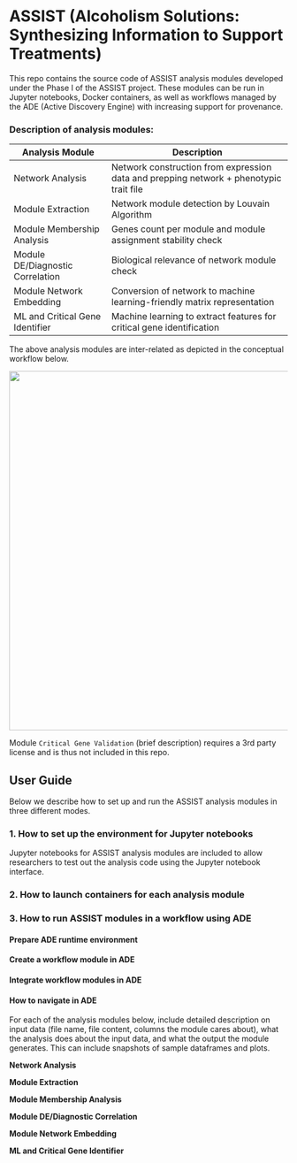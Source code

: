 # ASSIST (Alcoholism Solutions: Synthesizing Information to Support Treatments)

This repo contains the source code of ASSIST analysis modules developed under the Phase I of the ASSIST project. These modules can be run in Jupyter notebooks, Docker containers, as well as workflows managed by the ADE (Active Discovery Engine) with increasing support for provenance.

### Description of analysis modules:
| Analysis Module | Description |
|-------|-------------|
| Network Analysis | Network construction from expression data and prepping network + phenotypic trait file |
| Module Extraction | Network module detection by Louvain Algorithm |
| Module Membership Analysis | Genes count per module and module assignment stability check |
| Module DE/Diagnostic Correlation | Biological relevance of network module check |
| Module Network Embedding | Conversion of network to machine learning-friendly matrix representation |
| ML and Critical Gene Identifier | Machine learning to extract features for critical gene identification |

The above analysis modules are inter-related as depicted in the conceptual workflow below.
<p align="center">
  <img src="https://user-images.githubusercontent.com/12038408/117026434-ca74fa80-acc9-11eb-937c-ffaa7547ff34.png" width="700" height="650">
</p>

Module ```Critical Gene Validation``` (brief description) requires a 3rd party license and is thus not included in this repo.

## User Guide
Below we describe how to set up and run the ASSIST analysis modules in three different modes.

### 1. How to set up the environment for Jupyter notebooks
Jupyter notebooks for ASSIST analysis modules are included to allow researchers to test out the analysis code using the Jupyter notebook interface.

### 2. How to launch containers for each analysis module

### 3. How to run ASSIST modules in a workflow using ADE

#### Prepare ADE runtime environment

#### Create a workflow module in ADE

#### Integrate workflow modules in ADE

#### How to navigate in ADE


For each of the analysis modules below, include detailed description on input data (file name, file content, columns the module cares about), what the analysis does about the input data, and what the output the module generates. This can include snapshots of sample dataframes and plots.

**Network Analysis**

**Module Extraction**

**Module Membership Analysis**

**Module DE/Diagnostic Correlation**

**Module Network Embedding**

**ML and Critical Gene Identifier**
